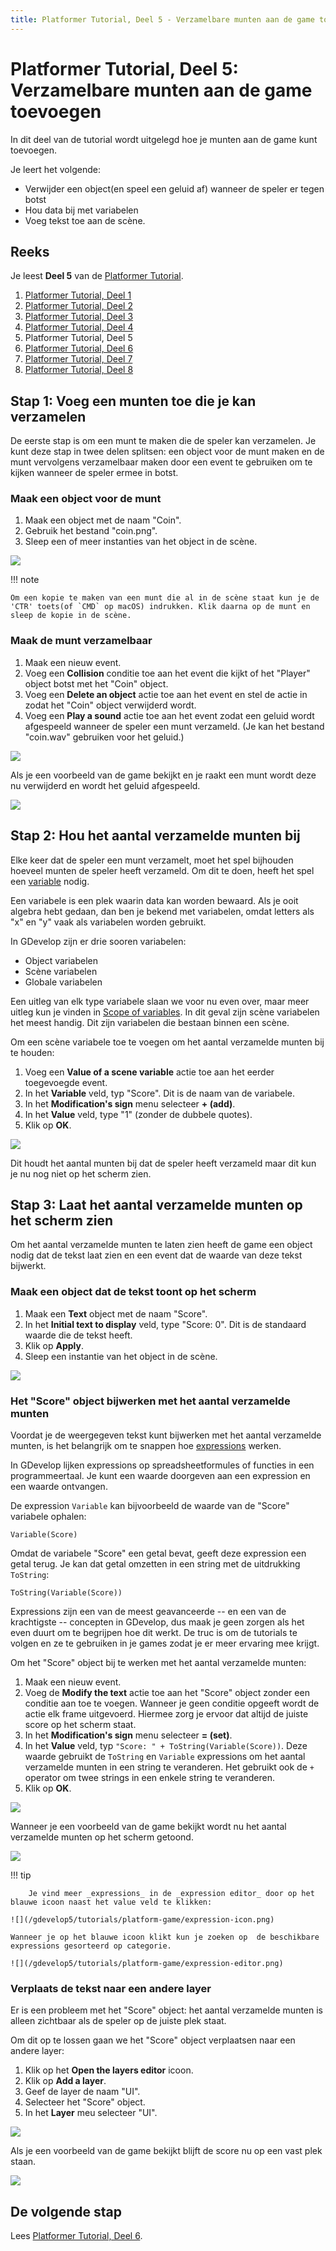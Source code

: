 ```yaml
---
title: Platformer Tutorial, Deel 5 - Verzamelbare munten aan de game toevoegen
---
```

# Platformer Tutorial, Deel 5: Verzamelbare munten aan de game toevoegen

In dit deel van de tutorial wordt uitgelegd hoe je munten aan de game kunt toevoegen.

Je leert het volgende:

- Verwijder een object(en speel een geluid af) wanneer de speler er tegen botst 
- Hou data bij met variabelen
- Voeg tekst toe aan de scène.

## Reeks

Je leest **Deel 5** van de [Platformer Tutorial](/gdevelop5/tutorials/platformer/start).

1. [Platformer Tutorial, Deel 1](/nl/gdevelop5/tutorials/platformer/start)
2. [Platformer Tutorial, Deel 2](/nl/gdevelop5/tutorials/platformer/part-2)
3. [Platformer Tutorial, Deel 3](/nl/gdevelop5/tutorials/platformer/part-3)
4. [Platformer Tutorial, Deel 4](/nl/gdevelop5/tutorials/platformer/part-4)
5. Platformer Tutorial, Deel 5
6. [Platformer Tutorial, Deel 6](/gdevelop5/tutorials/platformer/part-6)
7. [Platformer Tutorial, Deel 7](/gdevelop5/tutorials/platformer/part-7)
8. [Platformer Tutorial, Deel 8](/gdevelop5/tutorials/platformer/part-8)


## Stap 1: Voeg een munten toe die je kan verzamelen

De eerste stap is om een munt te maken die de speler kan verzamelen. Je kunt deze stap in twee delen splitsen: een object voor de munt maken en de munt vervolgens verzamelbaar maken door een event te gebruiken om te kijken wanneer de speler ermee in botst.

### Maak een object voor de munt

1. Maak een object met de naam "Coin".
2. Gebruik het bestand "coin.png".
3. Sleep een of meer instanties van het object in de scène.

![](/gdevelop5/tutorials/platformer/05-01-coin-object.jpg)

!!! note

    Om een kopie te maken van een munt die al in de scène staat kun je de 'CTR' toets(of `CMD` op macOS) indrukken. Klik daarna op de munt en sleep de kopie in de scène.

### Maak de munt verzamelbaar

1. Maak een nieuw event.
2. Voeg een **Collision** conditie toe aan het event die kijkt of het "Player" object botst met het "Coin" object.
3. Voeg een **Delete an object** actie toe aan het event en stel de actie in zodat het "Coin" object verwijderd wordt.
4. Voeg een **Play a sound** actie toe aan het event zodat een geluid wordt afgespeeld wanneer de speler een munt verzameld. (Je kan het bestand "coin.wav" gebruiken voor het geluid.)

![](/gdevelop5/tutorials/platformer/05-02-coin-collectible.jpg)

Als je een voorbeeld van de game bekijkt en je raakt een munt wordt deze nu verwijderd en wordt het geluid afgespeeld.

![](/gdevelop5/tutorials/platformer/05-02-collect-coin-preview.gif)

## Stap 2: Hou het aantal verzamelde munten bij

Elke keer dat de speler een munt verzamelt, moet het spel bijhouden hoeveel munten de speler heeft verzameld. Om dit te doen, heeft het spel een [variable](/gdevelop5/all-features/variables) nodig.

Een variabele is een plek waarin data kan worden bewaard. Als je ooit algebra hebt gedaan, dan ben je bekend met variabelen, omdat letters als "x" en "y" vaak als variabelen worden gebruikt.

In GDevelop zijn er drie sooren variabelen:

* Object variabelen
* Scène variabelen
* Globale variabelen

Een uitleg van elk type variabele slaan we voor nu even over, maar meer uitleg kun je vinden in  [Scope of variables](http://wiki.compilgames.net/doku.php/gdevelop5/all-features/variables#scope_of_variables). In dit geval zijn scène variabelen het meest handig. Dit zijn variabelen die bestaan binnen een scène.

Om een scène variabele toe te voegen om het aantal verzamelde munten bij te houden:

1. Voeg een **Value of a scene variable** actie toe aan het eerder toegevoegde event.
2. In het **Variable** veld, typ "Score". Dit is de naam van de variabele.
3. In het **Modification's sign** menu selecteer **+ (add)**.
4. In het **Value** veld, type "1" (zonder de dubbele quotes).
5. Klik op **OK**.

![](/gdevelop5/tutorials/platformer/05-03-scene-variable.jpg)

Dit houdt het aantal munten bij dat de speler heeft verzameld maar dit kun je nu nog niet op het scherm zien.

## Stap 3: Laat het aantal verzamelde munten op het scherm zien

Om het aantal verzamelde munten te laten zien heeft de game een object nodig dat de tekst laat zien en een event dat de waarde van deze tekst bijwerkt.

### Maak een object dat de tekst toont op het scherm

1. Maak een **Text** object met de naam "Score".
2. In het **Initial text to display** veld, type "Score: 0". Dit is de standaard waarde die de tekst heeft.
3. Klik op **Apply**.
4. Sleep een instantie van het object in de scène.

![](/gdevelop5/tutorials/platformer/05-04-text-object.jpg)

### Het "Score" object bijwerken met het aantal verzamelde munten

Voordat je de weergegeven tekst kunt bijwerken met het aantal verzamelde munten, is het belangrijk om te snappen hoe [expressions](/gdevelop5/expressions) werken.

In GDevelop lijken expressions op spreadsheetformules of functies in een programmeertaal. Je kunt een waarde doorgeven aan een expression en een waarde ontvangen.

De expression `Variable` kan bijvoorbeeld de waarde van de "Score" variabele ophalen:

```
Variable(Score)
```

Omdat de variabele "Score" een getal bevat, geeft deze expression een getal terug. Je kan dat getal omzetten in een string met de uitdrukking `ToString`:

```
ToString(Variable(Score))
```

Expressions zijn een van de meest geavanceerde -- en een van de krachtigste -- concepten in GDevelop, dus maak je geen zorgen als het even duurt om te begrijpen hoe dit werkt. De truc is om de tutorials te volgen en ze te gebruiken in je games zodat je er meer ervaring mee krijgt.

Om het "Score" object bij te werken met het aantal verzamelde munten:

1. Maak een nieuw event.
2. Voeg de **Modify the text** actie toe aan het "Score" object zonder een conditie aan toe te voegen. Wanneer je geen conditie opgeeft wordt de actie elk frame uitgevoerd. Hiermee zorg je ervoor dat altijd de juiste score op het scherm staat.
3. In het **Modification's sign** menu selecteer **= (set)**.
4. In het **Value** veld, typ `"Score: " + ToString(Variable(Score))`. Deze waarde gebruikt de `ToString` en `Variable` expressions om het aantal verzamelde munten in een string te veranderen. Het gebruikt ook de `+` operator om twee strings in een enkele string te veranderen.
5. Klik op **OK**.

![](/gdevelop5/tutorials/platformer/05-05-modify-text-object.jpg)

Wanneer je een voorbeeld van de game bekijkt wordt nu het aantal verzamelde munten op het scherm getoond.

![](/gdevelop5/tutorials/platformer/05-06-score-preview.gif)

!!! tip
    
        Je vind meer _expressions_ in de _expression editor_ door op het blauwe icoon naast het value veld te klikken:
    
    ![](/gdevelop5/tutorials/platform-game/expression-icon.png)
    
    Wanneer je op het blauwe icoon klikt kun je zoeken op  de beschikbare expressions gesorteerd op categorie.
    
    ![](/gdevelop5/tutorials/platform-game/expression-editor.png)
    

### Verplaats de tekst naar een andere layer

Er is een probleem met het "Score" object: het aantal verzamelde munten is alleen zichtbaar als de speler op de juiste plek staat.

Om dit op te lossen gaan we het "Score" object verplaatsen naar een andere layer:

1. Klik op het **Open the layers editor** icoon.
2. Klik op **Add a layer**.
3. Geef de layer de naam "UI".
4. Selecteer het "Score" object.
5. In het **Layer** meu selecteer "UI".

![](/gdevelop5/tutorials/platformer/05-07-change-layer.gif)

Als je een voorbeeld van de game bekijkt blijft de score nu op een vast plek staan.

![](/gdevelop5/tutorials/platformer/05-08-score-ui-layer-preview.gif)

## De volgende stap

Lees [Platformer Tutorial, Deel 6](/gdevelop5/tutorials/platformer/part-6).